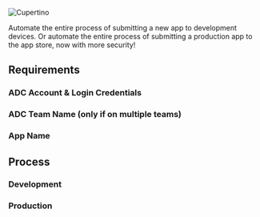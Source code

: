 ![Cupertino](https://raw.github.com/nomad/nomad.github.io/assets/cupertino-banner.png)

Automate the entire process of submitting a new app to development devices. Or automate the entire process of submitting a production app to the app store, now with more security!

## Requirements
### ADC Account & Login Credentials
### ADC Team Name (only if on multiple teams)
### App Name
## Process
### Development
### Production